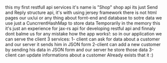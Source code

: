 this my first restfull api services it's name is "Shop"
shop api its just Send and Reply structure api, it's with using jersey framework 
there is not html pages our ux/ui or any thing about fornt-end and database to sotre data we use just a CuncrrentHashMap to store data Temporarily in the memory
this it's just an experience for jax-rs api for developing restful api 
and finnaly dont balme us for any mistake 
how the app works!:
so in our application we can serve the client 3 services:
1- client can ask for data about a customer and our server it sends him in JSON form 
2-client can add a new customer by sending his data in JSON form and our server he store those data 
3-client can update informations about a customer Already exists that it :)
